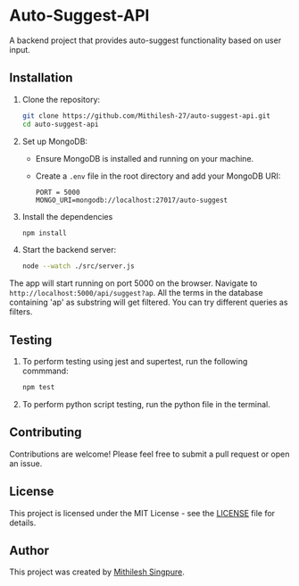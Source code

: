 
# Auto-Suggest-API

A backend project that provides auto-suggest functionality based on user input.


## Installation

1. Clone the repository:

    ```bash
    git clone https://github.com/Mithilesh-27/auto-suggest-api.git
    cd auto-suggest-api
    ```
2. Set up MongoDB:
    - Ensure MongoDB is installed and running on your machine.
    - Create a `.env` file in the root directory and add your MongoDB URI:

        ```
        PORT = 5000
        MONGO_URI=mongodb://localhost:27017/auto-suggest
        ```
3. Install the dependencies

    ```bash
    npm install
    ```
4. Start the backend server:

    ```bash
    node --watch ./src/server.js
    ```

The app will start running on port 5000 on the browser. Navigate to `http://localhost:5000/api/suggest?ap`. All the terms in the database containing 'ap' as substring will get filtered. You can try different queries as filters.

## Testing
1. To perform testing using jest and supertest, run the following commmand:

    ```bash
    npm test
    ```

2. To perform python script testing, run the python file in the terminal.

## Contributing

Contributions are welcome! Please feel free to submit a pull request or open an issue.

## License

This project is licensed under the MIT License - see the [LICENSE](LICENSE) file for details.

## Author

This project was created by [Mithilesh Singpure](https://github.com/Mithilesh-27).